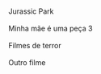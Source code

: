 <br>Jurassic Park</br>
<br>Minha mãe é uma peça 3</br>
<br>Filmes de terror</br>
<br>Outro filme</br>
